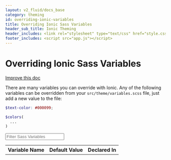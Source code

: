 ```yaml
---
layout: v2_fluid/docs_base
category: theming
id: overriding-ionic-variables
title: Overriding Ionic Sass Variables
header_sub_title: Ionic Theming
header_includes: <link rel="stylesheet" type="text/css" href="style.css">
footer_includes: <script src="app.js"></script>
---
```


<h1 class="title">Overriding Ionic Sass Variables</h1>
<a class="improve-v2-docs" href='https://github.com/driftyco/ionic-site/edit/master/docs/v2/theming/overriding-ionic-variables/index.md'>
  Improve this doc
</a>

There are many variables you can override with Ionic. Any of the following variables can be overridden from your `src/theme/variables.scss` file, just add a new value to the file:

```scss
$text-color: #000099;

$colors(
  ...
)
```

<input id="search-sass-input" type="search" placeholder="Filter Sass Variables" class="form-control">

<table id="search-sass-results" class="table">
  <tr>
    <th>Variable Name</th>
    <th>Default Value</th>
    <th>Declared In</th>
  </tr>
</table>
